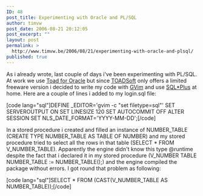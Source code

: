 ```yaml
---
ID: 48
post_title: Experimenting with Oracle and PL/SQL
author: timvw
post_date: 2006-08-21 20:12:05
post_excerpt: ""
layout: post
permalink: >
  http://www.timvw.be/2006/08/21/experimenting-with-oracle-and-plsql/
published: true
---
```

<p>As i already wrote, last couple of days i've been experimenting with PL/SQL. At work we use <a href="http://www.toadsoft.com/toad_oracle.htm">Toad for Oracle</a> but since <a href="http://www.toadsoft.com/">TOADSoft</a> only offers a limited freeware version i decided to write my code with <a href="http://www.vim.org">GVim</a> and use <a href="http://orafaq.com/faqplus.htm#WHAT">SQL*Plus</a> at home. Here are a couple of lines i added to my login.sql file:</p>

[code lang="sql"]DEFINE _EDITOR='gvim -c "set filetype=sql"'
SET SERVEROUTPUT ON
SET LINESIZE 120
SET AUTOCOMMIT OFF
ALTER SESSION SET NLS_DATE_FORMAT='YYYY-MM-DD';[/code]

<p>In a stored procedure i created and filled an instance of NUMBER_TABLE (CREATE TYPE NUMBER_TABLE AS TABLE OF NUMBER) and my stored procedure tried to select all the rows in that table (SELECT * FROM V_NUMBER_TABLE). Apparently the engine didn't know this type @runtime despite the fact that i declared it in my stored procedure (V_NUMBER TABLE NUMBER_TABLE := NUMBER_TABLE();) and the engine compiled the package without errors. I got round that problem as following:</p>

[code lang="sql"]SELECT * FROM (CAST(V_NUMBER_TABLE AS NUMBER_TABLE));[/code]
